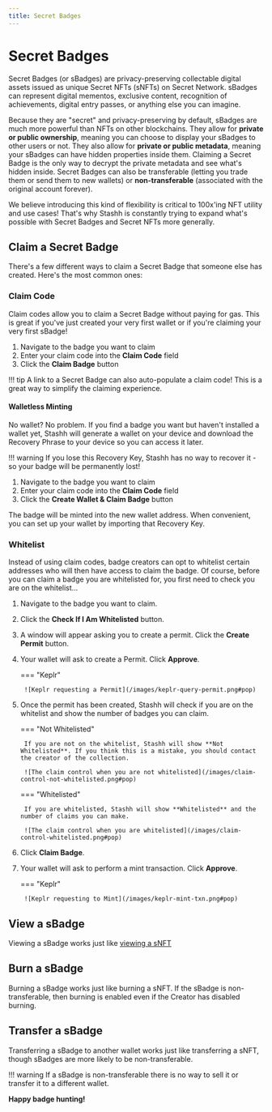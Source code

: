 ```yaml
---
title: Secret Badges
---
```


# Secret Badges

Secret Badges (or sBadges) are privacy-preserving collectable digital assets issued as unique Secret NFTs (sNFTs) on Secret Network. sBadges can represent digital mementos, exclusive content, recognition of achievements, digital entry passes, or anything else you can imagine.

Because they are "secret" and privacy-preserving by default, sBadges are much more powerful than NFTs on other blockchains. They allow for **private or public ownership**, meaning you can choose to display your sBadges to other users or not. They also allow for **private or public metadata**, meaning your sBadges can have hidden properties inside them. Claiming a Secret Badge is the only way to decrypt the private metadata and see what's hidden inside. Secret Badges can also be transferable (letting you trade them or send them to new wallets) or **non-transferable** (associated with the original account forever).

We believe introducing this kind of flexibility is critical to 100x'ing NFT utility and use cases! That's why Stashh is constantly trying to expand what's possible with Secret Badges and Secret NFTs more generally.

## Claim a Secret Badge

[](/images/claim-control-default.png#pop)

There's a few different ways to claim a Secret Badge that someone else has created. Here's the most common ones:

### Claim Code
Claim codes allow you to claim a Secret Badge without paying for gas. This is great if you've just created your very first wallet or if you're claiming your very first sBadge!

1. Navigate to the badge you want to claim
2. Enter your claim code into the **Claim Code** field
3. Click the **Claim Badge** button

!!! tip
    A link to a Secret Badge can also auto-populate a claim code! This is a great way to simplify the claiming experience.

#### Walletless Minting

No wallet? No problem. If you find a badge you want but haven't installed a wallet yet, Stashh will generate a wallet on your device and download the Recovery Phrase to your device so you can access it later.

!!! warning
    If you lose this Recovery Key, Stashh has no way to recover it - so your badge will be permanently lost!

1. Navigate to the badge you want to claim
2. Enter your claim code into the **Claim Code** field
3. Click the **Create Wallet & Claim Badge** button

The badge will be minted into the new wallet address. When convenient, you can set up your wallet by importing that Recovery Key.

### Whitelist

Instead of using claim codes, badge creators can opt to whitelist certain addresses who will then have access to claim the badge. Of course, before you can claim a badge you are whitelisted for, you first need to check you are on the whitelist...

1. Navigate to the badge you want to claim.
2. Click the **Check If I Am Whitelisted** button.
3. A window will appear asking you to create a permit. Click the **Create Permit** button.
4. Your wallet will ask to create a Permit. Click **Approve**.

    === "Keplr"

        ![Keplr requesting a Permit](/images/keplr-query-permit.png#pop)

5. Once the permit has been created, Stashh will check if you are on the whitelist and show the number of badges you can claim.

    === "Not Whitelisted"

        If you are not on the whitelist, Stashh will show **Not Whitelisted**. If you think this is a mistake, you should contact the creator of the collection.

        ![The claim control when you are not whitelisted](/images/claim-control-not-whitelisted.png#pop)

    === "Whitelisted"

        If you are whitelisted, Stashh will show **Whitelisted** and the number of claims you can make.

        ![The claim control when you are whitelisted](/images/claim-control-whitelisted.png#pop)

6. Click **Claim Badge**.
7. Your wallet will ask to perform a mint transaction. Click **Approve**.

    === "Keplr"

        ![Keplr requesting to Mint](/images/keplr-mint-txn.png#pop)

## View a sBadge

Viewing a sBadge works just like [viewing a sNFT](./view-nfts.md)

## Burn a sBadge

Burning a sBadge works just like burning a sNFT. If the sBadge is non-transferable, then burning is enabled even if the Creator has disabled burning.

## Transfer a sBadge

Transferring a sBadge to another wallet works just like transferring a sNFT, though sBadges are more likely to be non-transferable.

!!! warning
    If a sBadge is non-transferable there is no way to sell it or transfer it to a different wallet.
    
**Happy badge hunting!**
